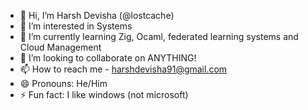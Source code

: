 - 👋 Hi, I’m Harsh Devisha (@lostcache)
- 👀 I’m interested in Systems
- 🌱 I’m currently learning Zig, Ocaml, federated learning systems and Cloud Management
- 💞️ I’m looking to collaborate on ANYTHING!
- 📫 How to reach me - harshdevisha91@gmail.com
- 😄 Pronouns: He/Him
- ⚡ Fun fact: I like windows (not microsoft)

<!---
lostcache/lostcache is a ✨ special ✨ repository because its `README.md` (this file) appears on your GitHub profile.
You can click the Preview link to take a look at your changes.
--->
